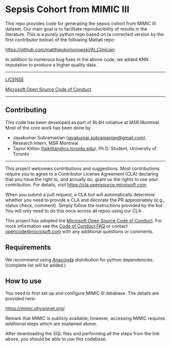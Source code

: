 # Sepsis Cohort from MIMIC III

This repo provides code for generating the sepsis cohort from MIMIC III dataset. Our main goal is to facilitate reproducibility of results in the literature. This is a purely python repo based on (a corrected version by the first contributor below) of the following Matlab repo:

https://github.com/matthieukomorowski/AI_Clinician

In addition to numerous bug fixes in the above code, we added KNN imputation to produce a higher quality data.

---

[LICENSE](https://github.com/microsoft/mimic_sepsis/blob/master/LICENSE)



[Microsoft Open Source Code of Conduct](https://opensource.microsoft.com/codeofconduct)

---

## Contributing

This code has been developed as part of RL4H initiative at MSR Montreal. Most of the core work has been done by

- Jayakumar Subramanian (jayakumar.subramanian@gmail.com), Research Intern, MSR Montreal
- Taylor Killian (twkillian@cs.toronto.edu), Ph.D. Student, University of Toronto

---

This project welcomes contributions and suggestions.  Most contributions require you to agree to a
Contributor License Agreement (CLA) declaring that you have the right to, and actually do, grant us
the rights to use your contribution. For details, visit https://cla.opensource.microsoft.com.

When you submit a pull request, a CLA bot will automatically determine whether you need to provide
a CLA and decorate the PR appropriately (e.g., status check, comment). Simply follow the instructions
provided by the bot. You will only need to do this once across all repos using our CLA.

This project has adopted the [Microsoft Open Source Code of Conduct](https://opensource.microsoft.com/codeofconduct/).
For more information see the [Code of Conduct FAQ](https://opensource.microsoft.com/codeofconduct/faq/) or
contact [opencode@microsoft.com](mailto:opencode@microsoft.com) with any additional questions or comments.

## Requirements

We recommend using [Anaconda](https://docs.anaconda.com/anaconda/install/) distribution for python dependencies. (complete list will be added.)


## How to use

You need to first set up and configure MIMIC III database. The details are provided here:

https://mimic.physionet.org/

Remark that MIMIC is publicly available; however, accessing MIMIC requires additional steps which are explained above. 

After downloading the SQL files and performing all the steps from the link above, you should be able to use this codebase. 
